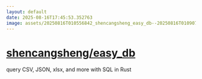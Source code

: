 ```yaml
---
layout: default
date: 2025-08-16T17:45:53.352763
image: assets/20250816T010556842_shencangsheng_easy_db--20250816T010907904--cropped.png
---
```


# [shencangsheng/easy_db](https://github.com/shencangsheng/easy_db)

query CSV, JSON, xlsx, and more with SQL in Rust
